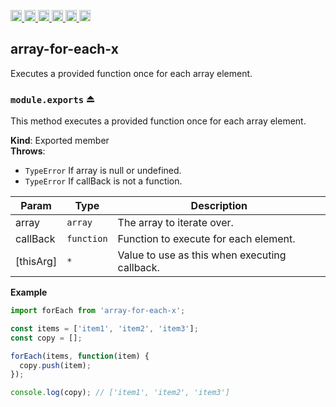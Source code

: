 <a
  href="https://travis-ci.org/Xotic750/array-for-each-x"
  title="Travis status">
<img
  src="https://travis-ci.org/Xotic750/array-for-each-x.svg?branch=master"
  alt="Travis status" height="18">
</a>
<a
  href="https://david-dm.org/Xotic750/array-for-each-x"
  title="Dependency status">
<img src="https://david-dm.org/Xotic750/array-for-each-x/status.svg"
  alt="Dependency status" height="18"/>
</a>
<a
  href="https://david-dm.org/Xotic750/array-for-each-x?type=dev"
  title="devDependency status">
<img src="https://david-dm.org/Xotic750/array-for-each-x/dev-status.svg"
  alt="devDependency status" height="18"/>
</a>
<a
  href="https://badge.fury.io/js/array-for-each-x"
  title="npm version">
<img src="https://badge.fury.io/js/array-for-each-x.svg"
  alt="npm version" height="18">
</a>
<a
  href="https://www.jsdelivr.com/package/npm/array-for-each-x"
  title="jsDelivr hits">
<img src="https://data.jsdelivr.com/v1/package/npm/array-for-each-x/badge?style=rounded"
  alt="jsDelivr hits" height="18">
</a>
<a
  href="https://bettercodehub.com/results/Xotic750/array-for-each-x"
  title="bettercodehub score">
<img src="https://bettercodehub.com/edge/badge/Xotic750/array-for-each-x?branch=master"
  alt="bettercodehub score" height="18">
</a>

<a name="module_array-for-each-x"></a>

## array-for-each-x

Executes a provided function once for each array element.

<a name="exp_module_array-for-each-x--module.exports"></a>

### `module.exports` ⏏

This method executes a provided function once for each array element.

**Kind**: Exported member  
**Throws**:

- <code>TypeError</code> If array is null or undefined.
- <code>TypeError</code> If callBack is not a function.

| Param     | Type                  | Description                                   |
| --------- | --------------------- | --------------------------------------------- |
| array     | <code>array</code>    | The array to iterate over.                    |
| callBack  | <code>function</code> | Function to execute for each element.         |
| [thisArg] | <code>\*</code>       | Value to use as this when executing callback. |

**Example**

```js
import forEach from 'array-for-each-x';

const items = ['item1', 'item2', 'item3'];
const copy = [];

forEach(items, function(item) {
  copy.push(item);
});

console.log(copy); // ['item1', 'item2', 'item3']
```

